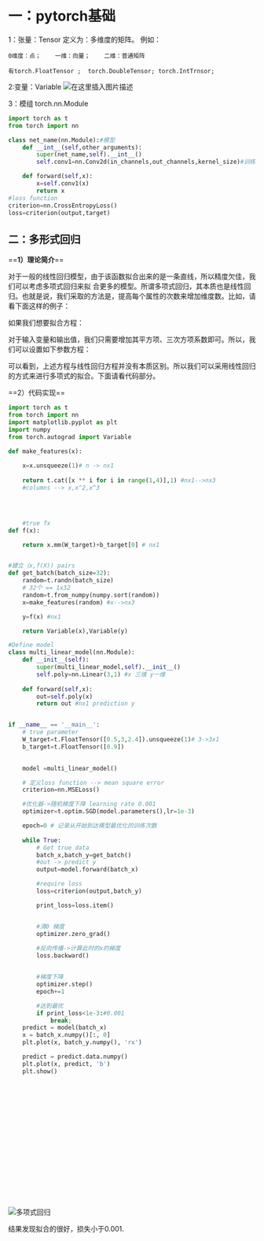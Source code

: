 
# **一：pytorch基础**

1：张量：Tensor
	定义为：多维度的矩阵。
	例如：
	
	0维度：点；    一维：向量；    二维：普通矩阵
	
	有torch.FloatTensor ;  torch.DoubleTensor; torch.IntTrnsor;


2:变量：Variable
	![在这里插入图片描述](https://img-blog.csdnimg.cn/2018112209372062.png?x-oss-process=image/watermark,type_ZmFuZ3poZW5naGVpdGk,shadow_10,text_aHR0cHM6Ly9ibG9nLmNzZG4ubmV0L3FxXzM5ODcxNDk4,size_16,color_FFFFFF,t_70)

3：模组 torch.nn.Module
	

```python
import torch as t
from torch import nn

class net_name(nn.Module):#模型
	def __int__(self,other_arguments):
		super(net_name,self).__int__()
		self.conv1=nn.Conv2d(in_channels,out_channels,kernel_size)#训练器

	def forward(self,x):
		x=self.conv1(x)
		return x
#loss function
criterion=nn.CrossEntropyLoss()
loss=criterion(output,target)

```



## 二：多形式回归
==**1）理论简介**==

对于一般的线性回归模型，由于该函数拟合出来的是一条直线，所以精度欠佳，我们可以考虑多项式回归来拟			合更多的模型。所谓多项式回归，其本质也是线性回归。也就是说，我们采取的方法是，提高每个属性的次数来增加维度数。比如，请看下面这样的例子：

如果我们想要拟合方程：



对于输入变量和输出值，我们只需要增加其平方项、三次方项系数即可。所以，我们可以设置如下参数方程：



可以看到，上述方程与线性回归方程并没有本质区别。所以我们可以采用线性回归的方式来进行多项式的拟合。下面请看代码部分。

==2）代码实现==

```python
import torch as t
from torch import nn
import matplotlib.pyplot as plt
import numpy 
from torch.autograd import Variable

def make_features(x):
	
	x=x.unsqueeze(1)# n -> nx1 
	
	return t.cat([x ** i for i in range(1,4)],1) #nx1-->nx3
	#columns --> x,x^2,x^3
	



	#true fx
def f(x):

	return x.mm(W_target)+b_target[0] # nx1 


#建立（x,f(X)) pairs
def get_batch(batch_size=32):
	random=t.randn(batch_size)
	# 32个 == 1x32
	random=t.from_numpy(numpy.sort(random))
	x=make_features(random) #x-->nx3

	y=f(x) #nx1

	return Variable(x),Variable(y)

#Define model
class multi_linear_model(nn.Module):
	def __init__(self):
		super(multi_linear_model,self).__init__()
		self.poly=nn.Linear(3,1) #x 三维 y一维
	
	def forward(self,x):
		out=self.poly(x)
		return out #nx1 prediction y


if __name__ == '__main__':
	# true parameter
	W_target=t.FloatTensor([0.5,3,2.4]).unsqueeze(1)# 3->3x1
	b_target=t.FloatTensor([0.9])
	

	model =multi_linear_model()

	# 定义loss function --> mean square error
	criterion=nn.MSELoss()

	#优化器->随机梯度下降 learning rate 0.001
	optimizer=t.optim.SGD(model.parameters(),lr=1e-3)

	epoch=0 # 记录从开始到达模型最优化的训练次数
	
	while True:
		# Get true data
		batch_x,batch_y=get_batch()
		#out -> predict y
		output=model.forward(batch_x)

		#require loss
		loss=criterion(output,batch_y)

		print_loss=loss.item()


		#清0 梯度 
		optimizer.zero_grad()
	
		#反向传播->计算此时的x的梯度
		loss.backward()


		#梯度下降
		optimizer.step()
		epoch+=1

		#达到最优
		if print_loss<1e-3:#0.001
			break;
	predict = model(batch_x)
	x = batch_x.numpy()[:, 0]
	plt.plot(x, batch_y.numpy(), 'rx')

	predict = predict.data.numpy()
	plt.plot(x, predict, 'b')
	plt.show()





	
	













```

![多项式回归](https://img-blog.csdnimg.cn/20181122093738257.png?x-oss-process=image/watermark,type_ZmFuZ3poZW5naGVpdGk,shadow_10,text_aHR0cHM6Ly9ibG9nLmNzZG4ubmV0L3FxXzM5ODcxNDk4,size_16,color_FFFFFF,t_70)

结果发现拟合的很好，损失小于0.001.
